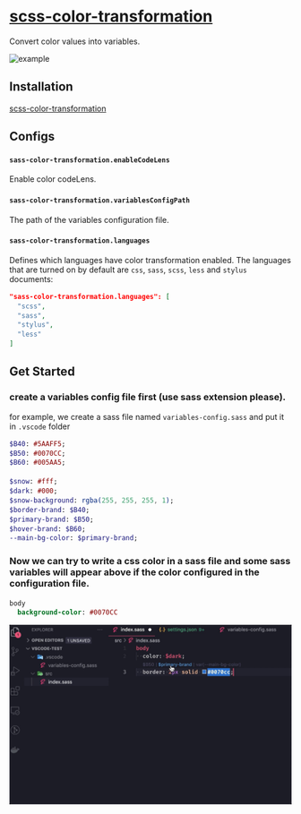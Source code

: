 # [scss-color-transformation](https://marketplace.visualstudio.com/items?itemName=jjvvv.sass-color-transformation)

Convert color values ​​into variables.

![example](media/sass-color-variables.gif)

## Installation

[scss-color-transformation](https://marketplace.visualstudio.com/items?itemName=jjvvv.sass-color-transformation)

## Configs

#### `sass-color-transformation.enableCodeLens`

Enable color codeLens.

#### `sass-color-transformation.variablesConfigPath`

The path of the variables configuration file.

#### `sass-color-transformation.languages`

Defines which languages have color transformation enabled. The languages that are turned on by default are `css`, `sass`, `scss`, `less` and `stylus` documents:

```json
"sass-color-transformation.languages": [
  "scss",
  "sass",
  "stylus",
  "less"
]
```

## Get Started

### create a variables config file first (use sass extension please).

for example, we create a sass file named `variables-config.sass` and put it in `.vscode` folder

``` sass
$B40: #5AAFF5;
$B50: #0070CC;
$B60: #005AA5;

$snow: #fff;
$dark: #000;
$snow-background: rgba(255, 255, 255, 1);
$border-brand: $B40;
$primary-brand: $B50;
$hover-brand: $B60;
--main-bg-color: $primary-brand;
```

### Now we can try to write a css color in a sass file and some sass variables will appear above if the color configured in the configuration file.

```sass
body
  background-color: #0070CC
```

![example](media/color-codelens.png)
